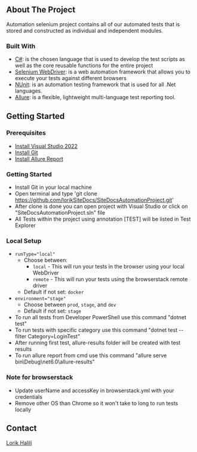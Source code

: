 <!-- ABOUT THE PROJECT -->
## About The Project

Automation selenium project contains all of our automated tests that is stored and constructed as individual and independent modules.

### Built With

* [C#](https://learn.microsoft.com/en-us/dotnet/csharp/tour-of-csharp/): is the chosen language that is used to develop the test scripts as well as the core reusable functions for the entire project
* [Selenium WebDriver](https://www.selenium.dev/documentation/webdriver/): is a web automation framework that allows you to execute your tests against different browsers
* [NUnit](https://nunit.org/): is an automation testing framework that is used for all .Net languages.
* [Allure](https://qameta.io/allure-report/): is a flexible, lightweight multi-language test reporting tool.

<!-- GETTING STARTED -->
## Getting Started


### Prerequisites

* [Install Visual Studio 2022](https://visualstudio.microsoft.com/downloads/)
* [Install Git](https://git-scm.com/downloads)
* [Install Allure Report](https://docs.qameta.io/allure/)

### Getting Started
* Install Git in your local machine
* Open terminal and type 'git clone https://github.com/lorikSiteDocs/SiteDocsAutomationProject.git' 
* After clone is done you can open project with Visual Studio or click on "SiteDocsAutomationProject.sln" file
* All Tests within the project using annotation [TEST] will be listed in Test Explorer

### Local Setup 
* `runType="local"`
    * Choose between:
      * `local` - This will run your tests in the browser using your local WebDriver
      * `remote` - This will run your tests using the browserstack remote driver
    * Default if not set:  `docker`
* `environment="stage"`
    * Choose between `prod`, `stage`, and `dev` 
    * Default if not set: `stage`
* To run all tests from Developer PowerShell use this command "dotnet test" 
* To run tests with specific category use this command "dotnet test --filter Category=LoginTest"
* After running first test, allure-results folder will be created with test results
* To run allure report from cmd use this command "allure serve bin\Debug\net6.0\allure-results"

### Note for browserstack 
* Update userName and accessKey in browserstack.yml with your credentials
* Remove other OS than Chrome so it won't take to long to run tests locally

<!-- CONTACT -->
## Contact

[Lorik Halili](mailto:lorik@sitedocs.com)
